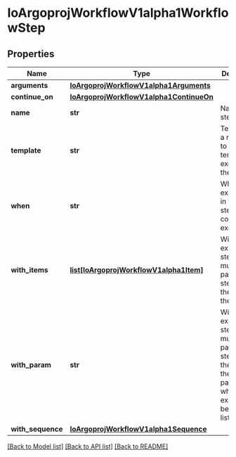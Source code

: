 # IoArgoprojWorkflowV1alpha1WorkflowStep

## Properties
Name | Type | Description | Notes
------------ | ------------- | ------------- | -------------
**arguments** | [**IoArgoprojWorkflowV1alpha1Arguments**](IoArgoprojWorkflowV1alpha1Arguments.md) |  | [optional] 
**continue_on** | [**IoArgoprojWorkflowV1alpha1ContinueOn**](IoArgoprojWorkflowV1alpha1ContinueOn.md) |  | [optional] 
**name** | **str** | Name of the step | [optional] 
**template** | **str** | Template is a reference to the template to execute as the step | [optional] 
**when** | **str** | When is an expression in which the step should conditionally execute | [optional] 
**with_items** | [**list[IoArgoprojWorkflowV1alpha1Item]**](IoArgoprojWorkflowV1alpha1Item.md) | WithItems expands a step into multiple parallel steps from the items in the list | [optional] 
**with_param** | **str** | WithParam expands a step into multiple parallel steps from the value in the parameter, which is expected to be a JSON list. | [optional] 
**with_sequence** | [**IoArgoprojWorkflowV1alpha1Sequence**](IoArgoprojWorkflowV1alpha1Sequence.md) |  | [optional] 

[[Back to Model list]](../README.md#documentation-for-models) [[Back to API list]](../README.md#documentation-for-api-endpoints) [[Back to README]](../README.md)

